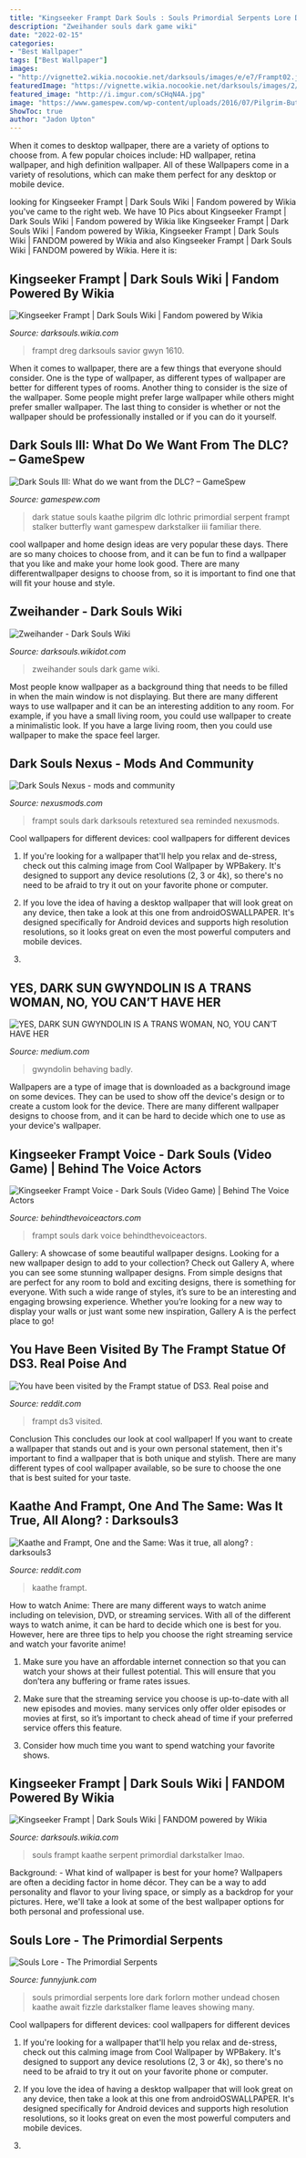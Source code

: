 ```yaml
---
title: "Kingseeker Frampt Dark Souls : Souls Primordial Serpents Lore Dark Forlorn Mother Undead Chosen Kaathe Await Fizzle Darkstalker Flame Leaves Showing Many"
description: "Zweihander souls dark game wiki"
date: "2022-02-15"
categories:
- "Best Wallpaper"
tags: ["Best Wallpaper"]
images:
- "http://vignette2.wikia.nocookie.net/darksouls/images/e/e7/Frampt02.jpg/revision/latest?cb=20130219070742"
featuredImage: "https://vignette.wikia.nocookie.net/darksouls/images/2/2a/Kingseekerframpt.png/revision/latest?cb=20121231151526"
featured_image: "http://i.imgur.com/sCHqN4A.jpg"
image: "https://www.gamespew.com/wp-content/uploads/2016/07/Pilgrim-Butterfly-Dark-Stalker-Kaathe-Statue-min.png"
ShowToc: true
author: "Jadon Upton"
---
```



When it comes to desktop wallpaper, there are a variety of options to choose from. A few popular choices include: HD wallpaper, retina wallpaper, and high definition wallpaper. All of these Wallpapers come in a variety of resolutions, which can make them perfect for any desktop or mobile device. 

	

		
looking for Kingseeker Frampt | Dark Souls Wiki | Fandom powered by Wikia you've came to the right web. We have 10 Pics about Kingseeker Frampt | Dark Souls Wiki | Fandom powered by Wikia like Kingseeker Frampt | Dark Souls Wiki | Fandom powered by Wikia, Kingseeker Frampt | Dark Souls Wiki | FANDOM powered by Wikia and also Kingseeker Frampt | Dark Souls Wiki | FANDOM powered by Wikia. Here it is:
		
    
## Kingseeker Frampt | Dark Souls Wiki | Fandom Powered By Wikia

<img loading=lazy src="http://vignette2.wikia.nocookie.net/darksouls/images/e/e7/Frampt02.jpg/revision/latest?cb=20130219070742" onerror="this.onerror=null;this.src='https://tse4.mm.bing.net/th?id=OIP.mMCNcMExwBMLFXuTV7jiRwHaH_&amp;pid=15.1';" alt="Kingseeker Frampt | Dark Souls Wiki | Fandom powered by Wikia">

_Source: darksouls.wikia.com_

>frampt dreg darksouls savior gwyn 1610. 

	

When it comes to wallpaper, there are a few things that everyone should consider. One is the type of wallpaper, as different types of wallpaper are better for different types of rooms. Another thing to consider is the size of the wallpaper. Some people might prefer large wallpaper while others might prefer smaller wallpaper. The last thing to consider is whether or not the wallpaper should be professionally installed or if you can do it yourself.

    
## Dark Souls III: What Do We Want From The DLC? – GameSpew

<img loading=lazy src="https://www.gamespew.com/wp-content/uploads/2016/07/Pilgrim-Butterfly-Dark-Stalker-Kaathe-Statue-min.png" onerror="this.onerror=null;this.src='https://tse4.mm.bing.net/th?id=OIP.2s9Q-ytUyWMGWSl1aYKPjwHaEK&amp;pid=15.1';" alt="Dark Souls III: What do we want from the DLC? – GameSpew">

_Source: gamespew.com_

>dark statue souls kaathe pilgrim dlc lothric primordial serpent frampt stalker butterfly want gamespew darkstalker iii familiar there. 

	

cool wallpaper and home design ideas are very popular these days. There are so many choices to choose from, and it can be fun to find a wallpaper that you like and make your home look good. There are many differentwallpaper designs to choose from, so it is important to find one that will fit your house and style.

    
## Zweihander - Dark Souls Wiki

<img loading=lazy src="http://i.imgur.com/sCHqN4A.jpg" onerror="this.onerror=null;this.src='https://tse2.mm.bing.net/th?id=OIP.7AX7uM42taTNhkUGJ_TfFQHaJ4&amp;pid=15.1';" alt="Zweihander - Dark Souls Wiki">

_Source: darksouls.wikidot.com_

>zweihander souls dark game wiki. 

	

Most people know wallpaper as a background thing that needs to be filled in when the main window is not displaying. But there are many different ways to use wallpaper and it can be an interesting addition to any room. For example, if you have a small living room, you could use wallpaper to create a minimalistic look. If you have a large living room, then you could use wallpaper to make the space feel larger.

    
## Dark Souls Nexus - Mods And Community

<img loading=lazy src="https://staticdelivery.nexusmods.com/images/162/2972511-1358590743.jpg" onerror="this.onerror=null;this.src='https://tse3.mm.bing.net/th?id=OIP.CTKgC_ixSPWI5jTkkfT-4AHaEK&amp;pid=15.1';" alt="Dark Souls Nexus - mods and community">

_Source: nexusmods.com_

>frampt souls dark darksouls retextured sea reminded nexusmods. 

	

Cool wallpapers for different devices:
cool wallpapers for different devices 

1. If you're looking for a wallpaper that'll help you relax and de-stress, check out this calming image from Cool Wallpaper by WPBakery. It's designed to support any device resolutions (2, 3 or 4k), so there's no need to be afraid to try it out on your favorite phone or computer.

2. If you love the idea of having a desktop wallpaper that will look great on any device, then take a look at this one from androidOSWALLPAPER. It's designed specifically for Android devices and supports high resolution resolutions, so it looks great on even the most powerful computers and mobile devices.

3.

    
## YES, DARK SUN GWYNDOLIN IS A TRANS WOMAN, NO, YOU CAN’T HAVE HER

<img loading=lazy src="https://miro.medium.com/max/2090/1*4iyeyESv8O8OqZjH-Yl1qA.png" onerror="this.onerror=null;this.src='https://tse4.mm.bing.net/th?id=OIP.t_zvAxZ-2RR3LpbX9MC_OAHaDg&amp;pid=15.1';" alt="YES, DARK SUN GWYNDOLIN IS A TRANS WOMAN, NO, YOU CAN’T HAVE HER">

_Source: medium.com_

>gwyndolin behaving badly. 

	

Wallpapers are a type of image that is downloaded as a background image on some devices. They can be used to show off the device's design or to create a custom look for the device. There are many different wallpaper designs to choose from, and it can be hard to decide which one to use as your device's wallpaper.

    
## Kingseeker Frampt Voice - Dark Souls (Video Game) | Behind The Voice Actors

<img loading=lazy src="https://statici.behindthevoiceactors.com/behindthevoiceactors/_img/chars/kingseeker-frampt-dark-souls-72.6.jpg" onerror="this.onerror=null;this.src='https://tse3.mm.bing.net/th?id=OIP.PnxFee9sDKZVCgm8oK_0FQAAAA&amp;pid=15.1';" alt="Kingseeker Frampt Voice - Dark Souls (Video Game) | Behind The Voice Actors">

_Source: behindthevoiceactors.com_

>frampt souls dark voice behindthevoiceactors. 

	

Gallery: A showcase of some beautiful wallpaper designs.
Looking for a new wallpaper design to add to your collection? Check out Gallery A, where you can see some stunning wallpaper designs. From simple designs that are perfect for any room to bold and exciting designs, there is something for everyone. With such a wide range of styles, it’s sure to be an interesting and engaging browsing experience. Whether you’re looking for a new way to display your walls or just want some new inspiration, Gallery A is the perfect place to go!





	
	
    
## You Have Been Visited By The Frampt Statue Of DS3. Real Poise And

<img loading=lazy src="https://preview.redd.it/ybsr45y0cuuz.jpg?auto=webp&amp;s=1cafc68218fa8345ad8ec8598c92380bcbab9b13" onerror="this.onerror=null;this.src='https://tse2.mm.bing.net/th?id=OIP.lZCjS2LaOjnMKeoRVC0ccwHaEK&amp;pid=15.1';" alt="You have been visited by the Frampt statue of DS3. Real poise and">

_Source: reddit.com_

>frampt ds3 visited. 

	

Conclusion
This concludes our look at cool wallpaper! If you want to create a wallpaper that stands out and is your own personal statement, then it's important to find a wallpaper that is both unique and stylish. There are many different types of cool wallpaper available, so be sure to choose the one that is best suited for your taste.

    
## Kaathe And Frampt, One And The Same: Was It True, All Along? : Darksouls3

<img loading=lazy src="https://external-preview.redd.it/y5ecZ09oSaa1LY5q7qmBXF4uXpcoM6WTcLykpX5lNYs.jpg?auto=webp&amp;s=17a29a9b6176a89ae74a918ff7934adc23a83186" onerror="this.onerror=null;this.src='https://tse1.mm.bing.net/th?id=OIP.k9FuSylJG3jRUOQUN1_FPQHaIA&amp;pid=15.1';" alt="Kaathe and Frampt, One and the Same: Was it true, all along? : darksouls3">

_Source: reddit.com_

>kaathe frampt. 

	

How to watch Anime: There are many different ways to watch anime including on television, DVD, or streaming services.
With all of the different ways to watch anime, it can be hard to decide which one is best for you. However, here are three tips to help you choose the right streaming service and watch your favorite anime!
1. Make sure you have an affordable internet connection so that you can watch your shows at their fullest potential. This will ensure that you don’tera any buffering or frame rates issues.

2. Make sure that the streaming service you choose is up-to-date with all new episodes and movies. many services only offer older episodes or movies at first, so it’s important to check ahead of time if your preferred service offers this feature.

3. Consider how much time you want to spend watching your favorite shows.

    
## Kingseeker Frampt | Dark Souls Wiki | FANDOM Powered By Wikia

<img loading=lazy src="https://vignette.wikia.nocookie.net/darksouls/images/2/2a/Kingseekerframpt.png/revision/latest?cb=20121231151526" onerror="this.onerror=null;this.src='https://tse4.mm.bing.net/th?id=OIP.twmYtuFnbzhHL5A-YS6K3gHaN4&amp;pid=15.1';" alt="Kingseeker Frampt | Dark Souls Wiki | FANDOM powered by Wikia">

_Source: darksouls.wikia.com_

>souls frampt kaathe serpent primordial darkstalker lmao. 

	

Background: - What kind of wallpaper is best for your home?
Wallpapers are often a deciding factor in home décor. They can be a way to add personality and flavor to your living space, or simply as a backdrop for your pictures. Here, we'll take a look at some of the best wallpaper options for both personal and professional use.

    
## Souls Lore - The Primordial Serpents

<img loading=lazy src="https://2static.fjcdn.com/pictures/Souls_0d1f0f_5867460.jpg" onerror="this.onerror=null;this.src='https://tse1.mm.bing.net/th?id=OIP.DR8P0zNyo6iEZaqNvN5EOAHaEK&amp;pid=15.1';" alt="Souls Lore - The Primordial Serpents">

_Source: funnyjunk.com_

>souls primordial serpents lore dark forlorn mother undead chosen kaathe await fizzle darkstalker flame leaves showing many. 

	

Cool wallpapers for different devices:
cool wallpapers for different devices 

1. If you're looking for a wallpaper that'll help you relax and de-stress, check out this calming image from Cool Wallpaper by WPBakery. It's designed to support any device resolutions (2, 3 or 4k), so there's no need to be afraid to try it out on your favorite phone or computer.

2. If you love the idea of having a desktop wallpaper that will look great on any device, then take a look at this one from androidOSWALLPAPER. It's designed specifically for Android devices and supports high resolution resolutions, so it looks great on even the most powerful computers and mobile devices.

3.

